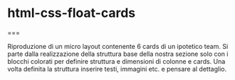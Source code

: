 # html-css-float-cards
===

Riproduzione di un micro layout contenente 6 cards di un ipotetico team.
Si parte dalla realizzazione della struttura base della nostra sezione solo con i blocchi colorati per definire struttura e dimensioni di colonne e cards. Una volta definita la struttura inserire  testi, immagini etc. e pensare al dettaglio.